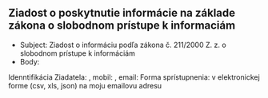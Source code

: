 ## Ziadost o poskytnutie informácie na základe zákona o slobodnom prístupe k informaciám


- Subject: Ziadost o informáciu podľa zákona č. 211/2000 Z. z. o slobodnom prístupe k informáciám
- Body:

Idenntifikácia Ziadatela: <adresa>, mobil: <kontakny mobil>, email: <kontaktny email>
Forma sprístupnenia:  v elektronickej forme (csv, xls, json) na moju emailovu adresu  



 
